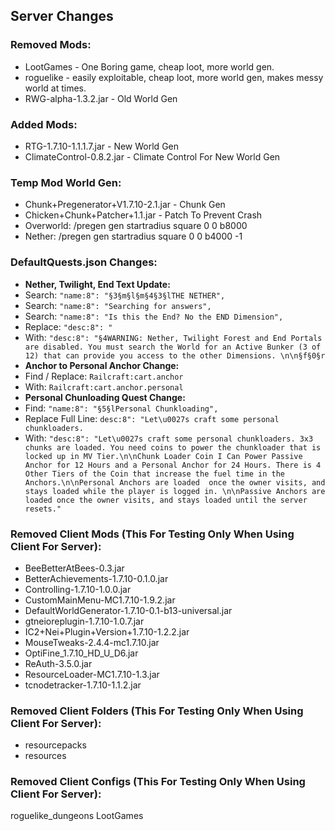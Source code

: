 ## Server Changes

### Removed Mods:
* LootGames - One Boring game, cheap loot, more world gen.
* roguelike - easily exploitable, cheap loot, more world gen, makes messy world at times.
* RWG-alpha-1.3.2.jar - Old World Gen

### Added Mods:
* RTG-1.7.10-1.1.1.7.jar - New World Gen
* ClimateControl-0.8.2.jar - Climate Control For New World Gen

### Temp Mod World Gen:
* Chunk+Pregenerator+V1.7.10-2.1.jar - Chunk Gen
* Chicken+Chunk+Patcher+1.1.jar - Patch To Prevent Crash
* Overworld: /pregen gen startradius square 0 0 b8000
* Nether: /pregen gen startradius square 0 0 b4000 -1

### DefaultQuests.json Changes:
* **Nether, Twilight, End Text Update:**
* Search: ```"name:8": "§3§m§l§m§4§3§lTHE NETHER",```
* Search: ```"name:8": "Searching for answers",```
* Search: ```"name:8": "Is this the End? No the END Dimension",```
* Replace: ```"desc:8": "```
* With: ```"desc:8": "§4WARNING: Nether, Twilight Forest and End Portals are disabled. You must search the World for an Active Bunker (3 of 12) that can provide you access to the other Dimensions. \n\n§f§0§r```
* **Anchor to Personal Anchor Change:**
* Find / Replace: ```Railcraft:cart.anchor```
* With: ```Railcraft:cart.anchor.personal```
* **Personal Chunloading Quest Change:**
* Find: ```"name:8": "§5§lPersonal Chunkloading",```
* Replace Full Line: ```desc:8": "Let\u0027s craft some personal chunkloaders.```
* With: ```"desc:8": "Let\u0027s craft some personal chunkloaders. 3x3 chunks are loaded. You need coins to power the chunkloader that is locked up in MV Tier.\n\nChunk Loader Coin I Can Power Passive Anchor for 12 Hours and a Personal Anchor for 24 Hours. There is 4 Other Tiers of the Coin that increase the fuel time in the Anchors.\n\nPersonal Anchors are loaded  once the owner visits, and stays loaded while the player is logged in. \n\nPassive Anchors are loaded once the owner visits, and stays loaded until the server resets."```

### Removed Client Mods (This For Testing Only When Using Client For Server):
* BeeBetterAtBees-0.3.jar
* BetterAchievements-1.7.10-0.1.0.jar
* Controlling-1.7.10-1.0.0.jar
* CustomMainMenu-MC1.7.10-1.9.2.jar
* DefaultWorldGenerator-1.7.10-0.1-b13-universal.jar
* gtneioreplugin-1.7.10-1.0.7.jar
* IC2+Nei+Plugin+Version+1.7.10-1.2.2.jar
* MouseTweaks-2.4.4-mc1.7.10.jar
* OptiFine_1.7.10_HD_U_D6.jar
* ReAuth-3.5.0.jar
* ResourceLoader-MC1.7.10-1.3.jar
* tcnodetracker-1.7.10-1.1.2.jar

### Removed Client Folders (This For Testing Only When Using Client For Server):
* resourcepacks
* resources

### Removed Client Configs (This For Testing Only When Using Client For Server):
roguelike_dungeons
LootGames
